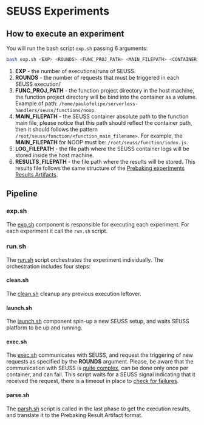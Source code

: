 # SEUSS Experiments

## How to execute an experiment

You will run the bash script `exp.sh` passing 6 arguments:
```sh
bash exp.sh <EXP> <ROUNDS> <FUNC_PROJ_PATH> <MAIN_FILEPATH> <CONTAINER_LOG_FILEPATH> <RESULTS_FILEPATH>
```
1. **EXP** - the number of executions/runs of SEUSS.
2. **ROUNDS** -  the number of requests that must be triggered in each SEUSS execution/
3. **FUNC_PROJ_PATH** - the function project directory in the host machine, the function project directory will be bind into the container as a volume. Example of path: `/home/paulofelipe/serverless-handlers/seuss/functions/noop`.
4. **MAIN_FILEPATH** - the SEUSS container absolute path to the function main file, please notice that this path should reflect the container path, then it should follows the pattern `/root/seuss/function/<function_main_filename>`. For example, the **MAIN_FILEPATH** for NOOP must be: `/root/seuss/function/index.js`.
5. **LOG_FILEPATH** - the file path where the SEUSS container logs will be stored inside the host machine.
6. **RESULTS_FILEPATH** - the file path where the results will be stored. This results file follows the same structure of the [Prebaking experiments Results Artifacts](https://github.com/paulofelipefeitosa/serverless-handlers#results-artifact).

## Pipeline

### exp.sh
The [exp.sh](https://github.com/paulofelipefeitosa/serverless-handlers/blob/master/seuss/exp.sh) component is responsible for executing each experiment. For each experiment it call the `run.sh` script.

### run.sh
The [run.sh](https://github.com/paulofelipefeitosa/serverless-handlers/blob/master/seuss/run.sh) script orchestrates the experiment individually. The orchestration includes four steps:

#### clean.sh
The [clean.sh](https://github.com/paulofelipefeitosa/serverless-handlers/blob/master/seuss/clean.sh) cleanup any previous execution leftover.

#### launch.sh
The [launch.sh](https://github.com/paulofelipefeitosa/serverless-handlers/blob/master/seuss/launch.sh) component spin-up a new SEUSS setup, and waits SEUSS platform to be up and running.

#### exec.sh
The [exec.sh](https://github.com/paulofelipefeitosa/serverless-handlers/blob/master/seuss/exec.sh) communicates with SEUSS, and request the triggering of new requests as specified by the **ROUNDS** argument. Please, be aware that the communication with SEUSS is [quite complex](https://github.com/paulofelipefeitosa/serverless-handlers/blob/master/seuss/exec.sh#L11), can be done only once per container, and can fail. This script waits for a SEUSS signal indicating that it received the request, there is a timeout in place to [check for failures](https://github.com/paulofelipefeitosa/serverless-handlers/blob/master/seuss/exec.sh#L26).

#### parse.sh
The [parsh.sh](https://github.com/paulofelipefeitosa/serverless-handlers/blob/master/seuss/parse.sh) script is called in the last phase to get the execution results, and translate it to the Prebaking Result Artifact format.
